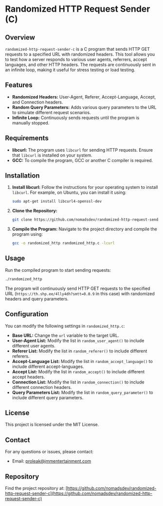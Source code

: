 # Randomized HTTP Request Sender (C)

## Overview

`randomized-http-request-sender-c` is a C program that sends HTTP GET requests to a specified URL with randomized headers. This tool allows you to test how a server responds to various user agents, referrers, accept languages, and other HTTP headers. The requests are continuously sent in an infinite loop, making it useful for stress testing or load testing.

## Features

- **Randomized Headers:** User-Agent, Referer, Accept-Language, Accept, and Connection headers.
- **Random Query Parameters:** Adds various query parameters to the URL to simulate different request scenarios.
- **Infinite Loop:** Continuously sends requests until the program is manually stopped.

## Requirements

- **libcurl:** The program uses `libcurl` for sending HTTP requests. Ensure that `libcurl` is installed on your system.
- **GCC:** To compile the program, GCC or another C compiler is required.

## Installation

1. **Install libcurl:** Follow the instructions for your operating system to install `libcurl`. For example, on Ubuntu, you can install it using:
   ```bash
   sudo apt-get install libcurl4-openssl-dev
   ```

2. **Clone the Repository:**
   ```bash
   git clone https://github.com/nomadsdev/randomized-http-request-sender-c.git
   ```

3. **Compile the Program:**
   Navigate to the project directory and compile the program using:
   ```bash
   gcc -o randomized_http randomized_http.c -lcurl
   ```

## Usage

Run the compiled program to start sending requests:
```bash
./randomized_http
```

The program will continuously send HTTP GET requests to the specified URL (`https://th.shp.ee/4lly4dh?smtt=0.0.9` in this case) with randomized headers and query parameters.

## Configuration

You can modify the following settings in `randomized_http.c`:

- **Base URL:** Change the `url` variable to the target URL.
- **User-Agent List:** Modify the list in `random_user_agent()` to include different user agents.
- **Referer List:** Modify the list in `random_referer()` to include different referers.
- **Accept-Language List:** Modify the list in `random_accept_language()` to include different accept-languages.
- **Accept List:** Modify the list in `random_accept()` to include different accept headers.
- **Connection List:** Modify the list in `random_connection()` to include different connection headers.
- **Query Parameters List:** Modify the list in `random_query_parameter()` to include different query parameters.

## License

This project is licensed under the MIT License.

## Contact

For any questions or issues, please contact:
- Email: proleak@jmmentertainment.com

## Repository

Find the project repository at: [https://github.com/nomadsdev/randomized-http-request-sender-c](https://github.com/nomadsdev/randomized-http-request-sender-c)
